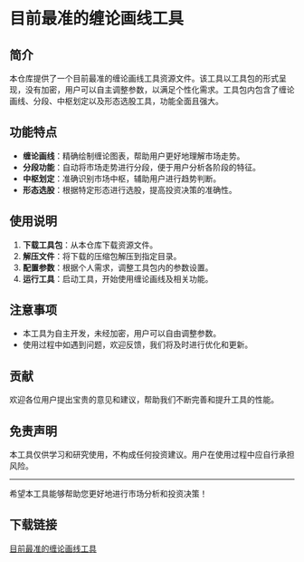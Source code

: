 # 目前最准的缠论画线工具

## 简介

本仓库提供了一个目前最准的缠论画线工具资源文件。该工具以工具包的形式呈现，没有加密，用户可以自主调整参数，以满足个性化需求。工具包内包含了缠论画线、分段、中枢划定以及形态选股工具，功能全面且强大。

## 功能特点

- **缠论画线**：精确绘制缠论图表，帮助用户更好地理解市场走势。
- **分段功能**：自动将市场走势进行分段，便于用户分析各阶段的特征。
- **中枢划定**：准确识别市场中枢，辅助用户进行趋势判断。
- **形态选股**：根据特定形态进行选股，提高投资决策的准确性。

## 使用说明

1. **下载工具包**：从本仓库下载资源文件。
2. **解压文件**：将下载的压缩包解压到指定目录。
3. **配置参数**：根据个人需求，调整工具包内的参数设置。
4. **运行工具**：启动工具，开始使用缠论画线及相关功能。

## 注意事项

- 本工具为自主开发，未经加密，用户可以自由调整参数。
- 使用过程中如遇到问题，欢迎反馈，我们将及时进行优化和更新。

## 贡献

欢迎各位用户提出宝贵的意见和建议，帮助我们不断完善和提升工具的性能。

## 免责声明

本工具仅供学习和研究使用，不构成任何投资建议。用户在使用过程中应自行承担风险。

---

希望本工具能够帮助您更好地进行市场分析和投资决策！

## 下载链接

[目前最准的缠论画线工具](https://pan.quark.cn/s/fbb59550e77d)